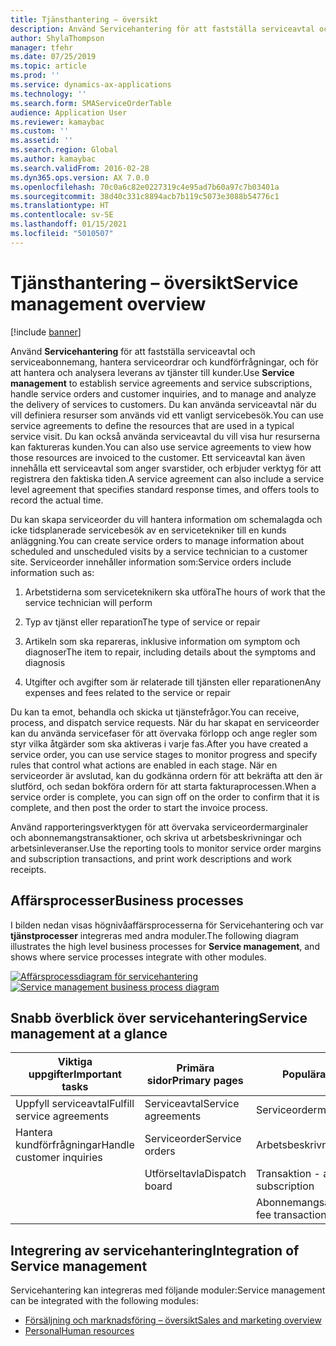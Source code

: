```yaml
---
title: Tjänsthantering – översikt
description: Använd Servicehantering för att fastställa serviceavtal och serviceabonnemang, hantera serviceordrar och kundförfrågningar, och för att hantera och analysera leverans av tjänster till kunder.
author: ShylaThompson
manager: tfehr
ms.date: 07/25/2019
ms.topic: article
ms.prod: ''
ms.service: dynamics-ax-applications
ms.technology: ''
ms.search.form: SMAServiceOrderTable
audience: Application User
ms.reviewer: kamaybac
ms.custom: ''
ms.assetid: ''
ms.search.region: Global
ms.author: kamaybac
ms.search.validFrom: 2016-02-28
ms.dyn365.ops.version: AX 7.0.0
ms.openlocfilehash: 70c0a6c82e0227319c4e95ad7b60a97c7b03401a
ms.sourcegitcommit: 38d40c331c8894acb7b119c5073e3088b54776c1
ms.translationtype: HT
ms.contentlocale: sv-SE
ms.lasthandoff: 01/15/2021
ms.locfileid: "5010507"
---
```

# <a name="service-management-overview"></a><span data-ttu-id="94859-103">Tjänsthantering – översikt</span><span class="sxs-lookup"><span data-stu-id="94859-103">Service management overview</span></span>

[!include [banner](../includes/banner.md)]


<span data-ttu-id="94859-104">Använd **Servicehantering** för att fastställa serviceavtal och serviceabonnemang, hantera serviceordrar och kundförfrågningar, och för att hantera och analysera leverans av tjänster till kunder.</span><span class="sxs-lookup"><span data-stu-id="94859-104">Use **Service management** to establish service agreements and service subscriptions, handle service orders and customer inquiries, and to manage and analyze the delivery of services to customers.</span></span> <span data-ttu-id="94859-105">Du kan använda serviceavtal när du vill definiera resurser som används vid ett vanligt servicebesök.</span><span class="sxs-lookup"><span data-stu-id="94859-105">You can use service agreements to define the resources that are used in a typical service visit.</span></span> <span data-ttu-id="94859-106">Du kan också använda serviceavtal du vill visa hur resurserna kan faktureras kunden.</span><span class="sxs-lookup"><span data-stu-id="94859-106">You can also use service agreements to view how those resources are invoiced to the customer.</span></span> <span data-ttu-id="94859-107">Ett serviceavtal kan även innehålla ett serviceavtal som anger svarstider, och erbjuder verktyg för att registrera den faktiska tiden.</span><span class="sxs-lookup"><span data-stu-id="94859-107">A service agreement can also include a service level agreement that specifies standard response times, and offers tools to record the actual time.</span></span>

<span data-ttu-id="94859-108">Du kan skapa serviceorder du vill hantera information om schemalagda och icke tidsplanerade servicebesök av en servicetekniker till en kunds anläggning.</span><span class="sxs-lookup"><span data-stu-id="94859-108">You can create service orders to manage information about scheduled and unscheduled visits by a service technician to a customer site.</span></span> <span data-ttu-id="94859-109">Serviceorder innehåller information som:</span><span class="sxs-lookup"><span data-stu-id="94859-109">Service orders include information such as:</span></span>

1.  <span data-ttu-id="94859-110">Arbetstiderna som serviceteknikern ska utföra</span><span class="sxs-lookup"><span data-stu-id="94859-110">The hours of work that the service technician will perform</span></span>

2.  <span data-ttu-id="94859-111">Typ av tjänst eller reparation</span><span class="sxs-lookup"><span data-stu-id="94859-111">The type of service or repair</span></span>

3.  <span data-ttu-id="94859-112">Artikeln som ska repareras, inklusive information om symptom och diagnoser</span><span class="sxs-lookup"><span data-stu-id="94859-112">The item to repair, including details about the symptoms and diagnosis</span></span>

4.  <span data-ttu-id="94859-113">Utgifter och avgifter som är relaterade till tjänsten eller reparationen</span><span class="sxs-lookup"><span data-stu-id="94859-113">Any expenses and fees related to the service or repair</span></span>

<span data-ttu-id="94859-114">Du kan ta emot, behandla och skicka ut tjänstefrågor.</span><span class="sxs-lookup"><span data-stu-id="94859-114">You can receive, process, and dispatch service requests.</span></span> <span data-ttu-id="94859-115">När du har skapat en serviceorder kan du använda servicefaser för att övervaka förlopp och ange regler som styr vilka åtgärder som ska aktiveras i varje fas.</span><span class="sxs-lookup"><span data-stu-id="94859-115">After you have created a service order, you can use service stages to monitor progress and specify rules that control what actions are enabled in each stage.</span></span> <span data-ttu-id="94859-116">När en serviceorder är avslutad, kan du godkänna ordern för att bekräfta att den är slutförd, och sedan bokföra ordern för att starta fakturaprocessen.</span><span class="sxs-lookup"><span data-stu-id="94859-116">When a service order is complete, you can sign off on the order to confirm that it is complete, and then post the order to start the invoice process.</span></span>

<span data-ttu-id="94859-117">Använd rapporteringsverktygen för att övervaka serviceordermarginaler och abonnemangstransaktioner, och skriva ut arbetsbeskrivningar och arbetsinleveranser.</span><span class="sxs-lookup"><span data-stu-id="94859-117">Use the reporting tools to monitor service order margins and subscription transactions, and print work descriptions and work receipts.</span></span>

## <a name="business-processes"></a><span data-ttu-id="94859-118">Affärsprocesser</span><span class="sxs-lookup"><span data-stu-id="94859-118">Business processes</span></span>

<span data-ttu-id="94859-119">I bilden nedan visas högnivåaffärsprocesserna för Servicehantering och var **tjänstprocesser** integreras med andra moduler.</span><span class="sxs-lookup"><span data-stu-id="94859-119">The following diagram illustrates the high level business processes for **Service management**, and shows where service processes integrate with other modules.</span></span>

<span data-ttu-id="94859-120">[![Affärsprocessdiagram för servicehantering](./media/sm_home_page.gif)](./media/sm_home_page.gif)</span><span class="sxs-lookup"><span data-stu-id="94859-120">[![Service management business process diagram](./media/sm_home_page.gif)](./media/sm_home_page.gif)</span></span>

## <a name="service-management-at-a-glance"></a><span data-ttu-id="94859-121">Snabb överblick över servicehantering</span><span class="sxs-lookup"><span data-stu-id="94859-121">Service management at a glance</span></span>

|<span data-ttu-id="94859-122">Viktiga uppgifter</span><span class="sxs-lookup"><span data-stu-id="94859-122">Important tasks</span></span>           | <span data-ttu-id="94859-123">Primära sidor</span><span class="sxs-lookup"><span data-stu-id="94859-123">Primary pages</span></span>                         |<span data-ttu-id="94859-124">Populära rapporter</span><span class="sxs-lookup"><span data-stu-id="94859-124">Popular reports</span></span>              |
|--------------------------|---------------------------------------|-----------------------------|
|<span data-ttu-id="94859-125">Uppfyll serviceavtal</span><span class="sxs-lookup"><span data-stu-id="94859-125">Fulfill service agreements</span></span>|<span data-ttu-id="94859-126">Serviceavtal</span><span class="sxs-lookup"><span data-stu-id="94859-126">Service agreements</span></span>                     |<span data-ttu-id="94859-127">Serviceordermarginal</span><span class="sxs-lookup"><span data-stu-id="94859-127">Service order margin</span></span>         |
|<span data-ttu-id="94859-128">Hantera kundförfrågningar</span><span class="sxs-lookup"><span data-stu-id="94859-128">Handle customer inquiries</span></span> |<span data-ttu-id="94859-129">Serviceorder</span><span class="sxs-lookup"><span data-stu-id="94859-129">Service orders</span></span>                         |<span data-ttu-id="94859-130">Arbetsbeskrivning</span><span class="sxs-lookup"><span data-stu-id="94859-130">Work description</span></span>             |
|                          |<span data-ttu-id="94859-131">Utförseltavla</span><span class="sxs-lookup"><span data-stu-id="94859-131">Dispatch board</span></span>                         |<span data-ttu-id="94859-132">Transaktion - abonnemang</span><span class="sxs-lookup"><span data-stu-id="94859-132">Transaction - subscription</span></span>   |
|                          |                                       |<span data-ttu-id="94859-133">Abonnemangsavgiftstransaktioner</span><span class="sxs-lookup"><span data-stu-id="94859-133">Subscription fee transactions</span></span>|


## <a name="integration-of-service-management"></a><span data-ttu-id="94859-134">Integrering av servicehantering</span><span class="sxs-lookup"><span data-stu-id="94859-134">Integration of Service management</span></span>

<span data-ttu-id="94859-135">Servicehantering kan integreras med följande moduler:</span><span class="sxs-lookup"><span data-stu-id="94859-135">Service management can be integrated with the following modules:</span></span>

  - [<span data-ttu-id="94859-136">Försäljning och marknadsföring – översikt</span><span class="sxs-lookup"><span data-stu-id="94859-136">Sales and marketing overview</span></span>](../sales-marketing/overview-sales-marketing.md)
  - [<span data-ttu-id="94859-137">Personal</span><span class="sxs-lookup"><span data-stu-id="94859-137">Human resources</span></span>](https://docs.microsoft.com/dynamics365/unified-operations/talent/index)

  

